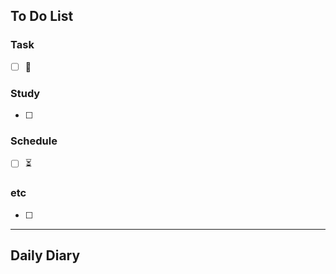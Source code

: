 ## To Do List
### Task
- [ ] 📅
### Study
- [ ] 
### Schedule
- [ ] ⏳
### etc
- [ ] 

---
## Daily Diary

